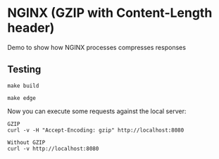 # NGINX (GZIP with Content-Length header)

Demo to show how NGINX processes compresses responses

## Testing

`make build`

`make edge`

Now you can execute some requests against the local server:

```
GZIP
curl -v -H "Accept-Encoding: gzip" http://localhost:8080

Without GZIP
curl -v http://localhost:8080
```
